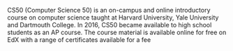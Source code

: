 CS50 (Computer Science 50) is an on-campus and online introductory course on computer science taught at Harvard University, Yale University and Dartmouth College. In 2016, CS50 became available to high school students as an AP course. The course material is available online for free on EdX with a range of certificates available for a fee
